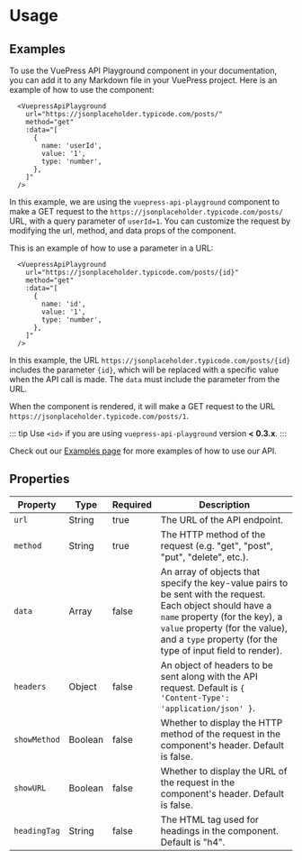 # Usage

## Examples

To use the VuePress API Playground component in your documentation, you can add it to any Markdown file in your VuePress project. Here is an example of how to use the component:

``` vue
  <VuepressApiPlayground
    url="https://jsonplaceholder.typicode.com/posts/"
    method="get"
    :data="[
      {
        name: 'userId',
        value: '1',
        type: 'number',
      },
    ]"
  />
```

In this example, we are using the ``vuepress-api-playground`` component to make a GET request to the ``https://jsonplaceholder.typicode.com/posts/`` URL, with a query parameter of ``userId=1``. You can customize the request by modifying the url, method, and data props of the component.

This is an example of how to use a parameter in a URL:

``` vue
  <VuepressApiPlayground 
    url="https://jsonplaceholder.typicode.com/posts/{id}" 
    method="get" 
    :data="[
      {
        name: 'id',
        value: '1',
        type: 'number',
      },
    ]" 
  />
```

In this example, the URL ``https://jsonplaceholder.typicode.com/posts/{id}`` includes the parameter ``{id}``, which will be replaced with a specific value when the API call is made. The ``data`` must include the parameter from the URL.

When the component is rendered, it will make a GET request to the URL ``https://jsonplaceholder.typicode.com/posts/1``.

::: tip
Use ``<id>`` if you are using ``vuepress-api-playground`` version **< 0.3.x**.
:::

Check out our [Examples page](/examples/) for more examples of how to use our API.

## Properties

| Property | Type | Required | Description |
| -------- | ---- | -------- | ----------- |
| ``url`` | String | true | The URL of the API endpoint. |
| ``method`` | String | true | The HTTP method of the request (e.g. "get", "post", "put", "delete", etc.). |
| ``data`` | Array | false | An array of objects that specify the key-value pairs to be sent with the request. Each object should have a ``name`` property (for the key), a ``value`` property (for the value), and a ``type`` property (for the type of input field to render). |
| ``headers`` | Object | false | An object of headers to be sent along with the API request. Default is ``{ 'Content-Type': 'application/json' }``. |
| ``showMethod`` | Boolean | false | Whether to display the HTTP method of the request in the component's header. Default is false. |
| ``showURL`` | Boolean | false | Whether to display the URL of the request in the component's header. Default is false. |
| ``headingTag`` | String | false | The HTML tag used for headings in the component. Default is "h4". |

<!-- ## Source Code

<SourceCode>
<<< @/src/components/Playground/Playground.vue
</SourceCode> -->